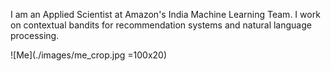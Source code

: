 

I am an Applied Scientist at Amazon's India Machine Learning Team. I work on contextual bandits for recommendation systems and natural language processing. 

![Me](./images/me_crop.jpg =100x20)
